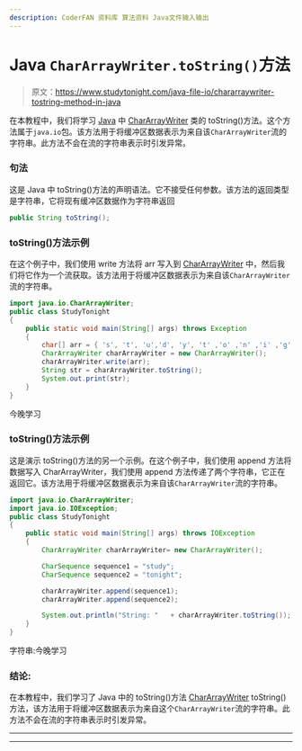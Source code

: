 ```yaml
---
description: CoderFAN 资料库 算法资料 Java文件输入输出
---
```


# Java `CharArrayWriter.toString()`方法

> 原文：<https://www.studytonight.com/java-file-io/chararraywriter-tostring-method-in-java>

在本教程中，我们将学习 [Java](https://www.studytonight.com/java/) 中 [CharArrayWriter](https://www.studytonight.com/java-file-io/java-chararraywriter-class) 类的 toString()方法。这个方法属于`java.io`包。该方法用于将缓冲区数据表示为来自该`CharArrayWriter`流的字符串。此方法不会在流的字符串表示时引发异常。

### 句法

这是 Java 中 toString()方法的声明语法。它不接受任何参数。该方法的返回类型是字符串，它将现有缓冲区数据作为字符串返回

```java
public String toString();
```

### toString()方法示例

在这个例子中，我们使用 write 方法将 arr 写入到 [CharArrayWriter](https://www.studytonight.com/java-file-io/java-chararraywriter-class) 中，然后我们将它作为一个流获取。该方法用于将缓冲区数据表示为来自该`CharArrayWriter`流的字符串。

```java
import java.io.CharArrayWriter;
public class StudyTonight 
{
	public static void main(String[] args) throws Exception 
	{  
		char[] arr = { 's', 't', 'u','d', 'y', 't' ,'o' ,'n' ,'i' ,'g', 'h', 't' };  
		CharArrayWriter charArrayWriter = new CharArrayWriter();  
		charArrayWriter.write(arr);  
		String str = charArrayWriter.toString();  
		System.out.print(str);  
	}    
}
```

今晚学习

### toString()方法示例

这是演示 toString()方法的另一个示例。在这个例子中，我们使用 append 方法将数据写入 CharArrayWriter，我们使用 append 方法传递了两个字符串，它正在返回它。该方法用于将缓冲区数据表示为来自该`CharArrayWriter`流的字符串。

```java
import java.io.CharArrayWriter;
import java.io.IOException;
public class StudyTonight 
{
	public static void main(String[] args) throws IOException
	{
		CharArrayWriter charArrayWriter= new CharArrayWriter();

		CharSequence sequence1 = "study";
		CharSequence sequence2 = "tonight";

		charArrayWriter.append(sequence1);
		charArrayWriter.append(sequence2);

		System.out.println("String: "	+ charArrayWriter.toString());
	}   
}
```

字符串:今晚学习

### 结论:

在本教程中，我们学习了 Java 中的 toString()方法 [CharArrayWriter](https://www.studytonight.com/tutorials/?subject=java-file-io&url=java-chararraywriter-class) toString()方法，该方法用于将缓冲区数据表示为来自这个`CharArrayWriter`流的字符串。此方法不会在流的字符串表示时引发异常。

* * *

* * *
